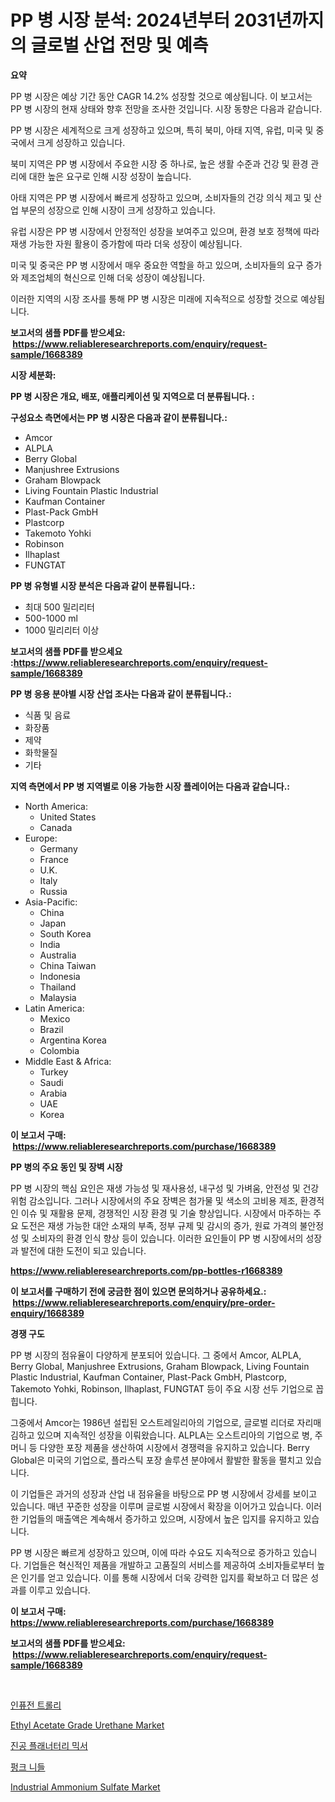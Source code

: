 <p><h1>PP 병 시장 분석: 2024년부터 2031년까지의 글로벌 산업 전망 및 예측</h1></p><p><strong>요약</strong></p>
<p><p>PP 병 시장은 예상 기간 동안 CAGR 14.2% 성장할 것으로 예상됩니다. 이 보고서는 PP 병 시장의 현재 상태와 향후 전망을 조사한 것입니다. 시장 동향은 다음과 같습니다.</p><p>PP 병 시장은 세계적으로 크게 성장하고 있으며, 특히 북미, 아태 지역, 유럽, 미국 및 중국에서 크게 성장하고 있습니다.</p><p>북미 지역은 PP 병 시장에서 주요한 시장 중 하나로, 높은 생활 수준과 건강 및 환경 관리에 대한 높은 요구로 인해 시장 성장이 높습니다.</p><p>아태 지역은 PP 병 시장에서 빠르게 성장하고 있으며, 소비자들의 건강 의식 제고 및 산업 부문의 성장으로 인해 시장이 크게 성장하고 있습니다.</p><p>유럽 시장은 PP 병 시장에서 안정적인 성장을 보여주고 있으며, 환경 보호 정책에 따라 재생 가능한 자원 활용이 증가함에 따라 더욱 성장이 예상됩니다.</p><p>미국 및 중국은 PP 병 시장에서 매우 중요한 역할을 하고 있으며, 소비자들의 요구 증가와 제조업체의 혁신으로 인해 더욱 성장이 예상됩니다.</p><p>이러한 지역의 시장 조사를 통해 PP 병 시장은 미래에 지속적으로 성장할 것으로 예상됩니다.</p></p>
<p><strong>보고서의 샘플 PDF를 받으세요: &nbsp;<a href="https://www.reliableresearchreports.com/enquiry/request-sample/1668389">https://www.reliableresearchreports.com/enquiry/request-sample/1668389</a></strong></p>
<p><strong>시장 세분화:</strong></p>
<p><strong> PP 병 시장은 개요, 배포, 애플리케이션 및 지역으로 더 분류됩니다. :</strong></p>
<p><strong>구성요소 측면에서는 PP 병 시장은 다음과 같이 분류됩니다.:</strong></p>
<p><ul><li>Amcor</li><li>ALPLA</li><li>Berry Global</li><li>Manjushree Extrusions</li><li>Graham Blowpack</li><li>Living Fountain Plastic Industrial</li><li>Kaufman Container</li><li>Plast-Pack GmbH</li><li>Plastcorp</li><li>Takemoto Yohki</li><li>Robinson</li><li>Ilhaplast</li><li>FUNGTAT</li></ul></p>
<p><strong> PP 병 유형별 시장 분석은 다음과 같이 분류됩니다.:</strong></p>
<p><ul><li>최대 500 밀리리터</li><li>500-1000 ml</li><li>1000 밀리리터 이상</li></ul></p>
<p><strong>보고서의 샘플 PDF를 받으세요 :<a href="https://www.reliableresearchreports.com/enquiry/request-sample/1668389">https://www.reliableresearchreports.com/enquiry/request-sample/1668389</a></strong></p>
<p><strong> PP 병 응용 분야별 시장 산업 조사는 다음과 같이 분류됩니다.:</strong></p>
<p><ul><li>식품 및 음료</li><li>화장품</li><li>제약</li><li>화학물질</li><li>기타</li></ul></p>
<p><strong>지역 측면에서 PP 병 지역별로 이용 가능한 시장 플레이어는 다음과 같습니다.:</strong></p>
<p><ul>
    <li>
        North America:
        <ul>
            <li>United States</li>
            <li>Canada</li>
        </ul>
    </li>
    <li>
        Europe:
        <ul>
            <li>Germany</li>
            <li>France</li>
            <li>U.K.</li>
            <li>Italy</li>
            <li>Russia</li>
        </ul>
    </li>
    <li>
        Asia-Pacific:
        <ul>
            <li>China</li>
            <li>Japan</li>
            <li>South Korea</li>
            <li>India</li>
            <li>Australia</li>
            <li>China Taiwan</li>
            <li>Indonesia</li>
            <li>Thailand</li>
            <li>Malaysia</li>
        </ul>
    </li>
    <li>
        Latin America:
        <ul>
            <li>Mexico</li>
            <li>Brazil</li>
            <li>Argentina Korea</li>
            <li>Colombia</li>
        </ul>
    </li>
    <li>
        Middle East & Africa:
        <ul>
            <li>Turkey</li>
            <li>Saudi</li>
            <li>Arabia</li>
            <li>UAE</li>
            <li>Korea</li>
        </ul>
    </li>
    </ul></p>
<p><strong>이 보고서 구매: &nbsp;<a href="https://www.reliableresearchreports.com/purchase/1668389">https://www.reliableresearchreports.com/purchase/1668389</a></strong></p>
<p><strong>PP 병의 주요 동인 및 장벽 시장</strong></p>
<p><p>PP 병 시장의 핵심 요인은 재생 가능성 및 재사용성, 내구성 및 가벼움, 안전성 및 건강 위험 감소입니다. 그러나 시장에서의 주요 장벽은 첨가물 및 색소의 고비용 제조, 환경적인 이슈 및 재활용 문제, 경쟁적인 시장 환경 및 기술 향상입니다. 시장에서 마주하는 주요 도전은 재생 가능한 대안 소재의 부족, 정부 규제 및 감시의 증가, 원료 가격의 불안정성 및 소비자의 환경 인식 향상 등이 있습니다. 이러한 요인들이 PP 병 시장에서의 성장과 발전에 대한 도전이 되고 있습니다.</p></p>
<p><strong><a href="https://www.reliableresearchreports.com/pp-bottles-r1668389">https://www.reliableresearchreports.com/pp-bottles-r1668389</a></strong></p>
<p><strong>이 보고서를 구매하기 전에 궁금한 점이 있으면 문의하거나 공유하세요.: &nbsp;<a href="https://www.reliableresearchreports.com/enquiry/pre-order-enquiry/1668389">https://www.reliableresearchreports.com/enquiry/pre-order-enquiry/1668389</a></strong></p>
<p><strong>경쟁 구도</strong></p>
<p><p>PP 병 시장의 점유율이 다양하게 분포되어 있습니다. 그 중에서 Amcor, ALPLA, Berry Global, Manjushree Extrusions, Graham Blowpack, Living Fountain Plastic Industrial, Kaufman Container, Plast-Pack GmbH, Plastcorp, Takemoto Yohki, Robinson, Ilhaplast, FUNGTAT 등이 주요 시장 선두 기업으로 꼽힙니다.</p><p>그중에서 Amcor는 1986년 설립된 오스트레일리아의 기업으로, 글로벌 리더로 자리매김하고 있으며 지속적인 성장을 이뤄왔습니다. ALPLA는 오스트리아의 기업으로 병, 주머니 등 다양한 포장 제품을 생산하여 시장에서 경쟁력을 유지하고 있습니다. Berry Global은 미국의 기업으로, 플라스틱 포장 솔루션 분야에서 활발한 활동을 펼치고 있습니다.</p><p>이 기업들은 과거의 성장과 산업 내 점유율을 바탕으로 PP 병 시장에서 강세를 보이고 있습니다. 매년 꾸준한 성장을 이루며 글로벌 시장에서 확장을 이어가고 있습니다. 이러한 기업들의 매출액은 계속해서 증가하고 있으며, 시장에서 높은 입지를 유지하고 있습니다.</p><p>PP 병 시장은 빠르게 성장하고 있으며, 이에 따라 수요도 지속적으로 증가하고 있습니다. 기업들은 혁신적인 제품을 개발하고 고품질의 서비스를 제공하여 소비자들로부터 높은 인기를 얻고 있습니다. 이를 통해 시장에서 더욱 강력한 입지를 확보하고 더 많은 성과를 이루고 있습니다.</p></p>
<p><strong>이 보고서 구매: &nbsp; <a href="https://www.reliableresearchreports.com/purchase/1668389">https://www.reliableresearchreports.com/purchase/1668389</a></strong></p>
<p><strong>보고서의 샘플 PDF를 받으세요: &nbsp;<a href="https://www.reliableresearchreports.com/enquiry/request-sample/1668389">https://www.reliableresearchreports.com/enquiry/request-sample/1668389</a></strong><strong></strong></p>
<p>&nbsp;</p>
<p><p><a href="https://github.com/Howaoole34545/Market-Research-Report-List-1/blob/main/884424056397.md">인퓨전 트롤리</a></p><p><a href="https://issuu.com/reportprime-2/docs/ethyl-acetate-grade-urethane-market-size-2030.pptx">Ethyl Acetate Grade Urethane Market</a></p><p><a href="https://github.com/JackieFauhey9089475/Market-Research-Report-List-1/blob/main/398823556398.md">진공 플래너터리 믹서</a></p><p><a href="https://medium.com/@cierrahayes645/%EB%8F%84%EB%93%9C%EB%9D%BC%EC%A7%80%EB%8A%94-%EB%B0%94%EB%8A%98-%EC%8B%9C%EC%9E%A5-%EB%B3%B4%EA%B3%A0%EC%84%9C%EB%8A%94%EC%9D%B4-%EC%8B%9C%EC%9E%A5%EC%9D%98-%EC%B5%9C%EC%8B%A0-%ED%8A%B8%EB%A0%8C%EB%93%9C%EC%99%80-%EC%84%B1%EC%9E%A5-%EA%B8%B0%ED%9A%8C%EB%A5%BC-%EB%B0%9D%ED%98%80%EC%A4%8D%EB%8B%88%EB%8B%A4-8bfbd10039f5">펑크 니들</a></p><p><a href="https://issuu.com/reportprime-2/docs/industrial-ammonium-sulfate-market-size-2030.pptx">Industrial Ammonium Sulfate Market</a></p></p>